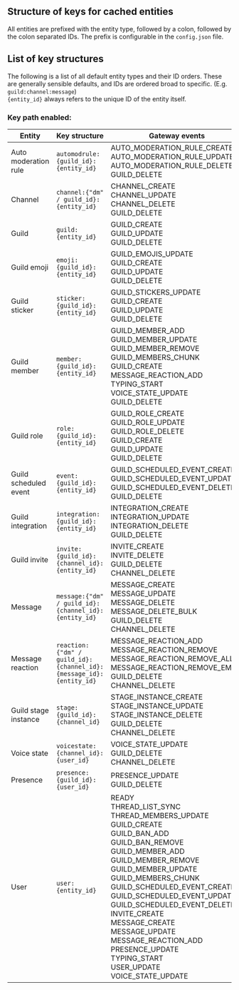 ## Structure of keys for cached entities
All entities are prefixed with the entity type, followed by a colon, followed by the colon separated IDs.
The prefix is configurable in the `config.json` file.

## List of key structures
The following is a list of all default entity types and their ID orders.
These are generally sensible defaults, and IDs are ordered broad to specific. (E.g. `guild:channel:message`)  
`{entity_id}` always refers to the unique ID of the entity itself.

### Key path enabled:
| Entity                | Key structure                                                      | Gateway events                                                                                                                                                                                                                                                                                                                                                                                                                                                            |
|-----------------------|--------------------------------------------------------------------|---------------------------------------------------------------------------------------------------------------------------------------------------------------------------------------------------------------------------------------------------------------------------------------------------------------------------------------------------------------------------------------------------------------------------------------------------------------------------|
| Auto moderation rule  | `automodrule:{guild_id}:{entity_id}`                               | AUTO_MODERATION_RULE_CREATE<br/>AUTO_MODERATION_RULE_UPDATE<br/>AUTO_MODERATION_RULE_DELETE<br/>GUILD_DELETE                                                                                                                                                                                                                                                                                                                                                              |
| Channel               | `channel:{"dm" / guild_id}:{entity_id}`                            | CHANNEL_CREATE<br/>CHANNEL_UPDATE<br/>CHANNEL_DELETE<br/>GUILD_DELETE                                                                                                                                                                                                                                                                                                                                                                                                     |
| Guild                 | `guild:{entity_id}`                                                | GUILD_CREATE<br/>GUILD_UPDATE<br/>GUILD_DELETE                                                                                                                                                                                                                                                                                                                                                                                                                            |
| Guild emoji           | `emoji:{guild_id}:{entity_id}`                                     | GUILD_EMOJIS_UPDATE<br/>GUILD_CREATE<br/>GUILD_UPDATE<br/>GUILD_DELETE                                                                                                                                                                                                                                                                                                                                                                                                    |
| Guild sticker         | `sticker:{guild_id}:{entity_id}`                                   | GUILD_STICKERS_UPDATE<br/>GUILD_CREATE<br/>GUILD_UPDATE<br/>GUILD_DELETE                                                                                                                                                                                                                                                                                                                                                                                                  |
| Guild member          | `member:{guild_id}:{entity_id}`                                    | GUILD_MEMBER_ADD<br/>GUILD_MEMBER_UPDATE<br/>GUILD_MEMBER_REMOVE<br/>GUILD_MEMBERS_CHUNK<br/>GUILD_CREATE<br/>MESSAGE_REACTION_ADD<br/>TYPING_START<br/>VOICE_STATE_UPDATE<br/>GUILD_DELETE                                                                                                                                                                                                                                                                               |
| Guild role            | `role:{guild_id}:{entity_id}`                                      | GUILD_ROLE_CREATE<br/>GUILD_ROLE_UPDATE<br/>GUILD_ROLE_DELETE<br/>GUILD_CREATE<br/>GUILD_UPDATE<br/>GUILD_DELETE                                                                                                                                                                                                                                                                                                                                                          |
| Guild scheduled event | `event:{guild_id}:{entity_id}`                                     | GUILD_SCHEDULED_EVENT_CREATE<br/>GUILD_SCHEDULED_EVENT_UPDATE<br/>GUILD_SCHEDULED_EVENT_DELETE<br/>GUILD_DELETE                                                                                                                                                                                                                                                                                                                                                           |
| Guild integration     | `integration:{guild_id}:{entity_id}`                               | INTEGRATION_CREATE<br/>INTEGRATION_UPDATE<br/>INTEGRATION_DELETE<br/>GUILD_DELETE                                                                                                                                                                                                                                                                                                                                                                                         |
| Guild invite          | `invite:{guild_id}:{channel_id}:{entity_id}`                       | INVITE_CREATE<br/>INVITE_DELETE<br/>GUILD_DELETE<br/>CHANNEL_DELETE                                                                                                                                                                                                                                                                                                                                                                                                       |
| Message               | `message:{"dm" / guild_id}:{channel_id}:{entity_id}`               | MESSAGE_CREATE<br/>MESSAGE_UPDATE<br/>MESSAGE_DELETE<br/>MESSAGE_DELETE_BULK<br/>GUILD_DELETE<br/>CHANNEL_DELETE                                                                                                                                                                                                                                                                                                                                                          |
| Message reaction      | `reaction:{"dm" / guild_id}:{channel_id}:{message_id}:{entity_id}` | MESSAGE_REACTION_ADD<br/>MESSAGE_REACTION_REMOVE<br/>MESSAGE_REACTION_REMOVE_ALL<br/>MESSAGE_REACTION_REMOVE_EMOJI<br/>GUILD_DELETE<br/>CHANNEL_DELETE                                                                                                                                                                                                                                                                                                                    |
| Guild stage instance  | `stage:{guild_id}:{channel_id}`                                    | STAGE_INSTANCE_CREATE<br/>STAGE_INSTANCE_UPDATE<br/>STAGE_INSTANCE_DELETE<br/>GUILD_DELETE<br/>CHANNEL_DELETE                                                                                                                                                                                                                                                                                                                                                             |
| Voice state           | `voicestate:{channel_id}:{user_id}`                                | VOICE_STATE_UPDATE<br/>GUILD_DELETE<br/>CHANNEL_DELETE                                                                                                                                                                                                                                                                                                                                                                                                                    |
| Presence              | `presence:{guild_id}:{user_id}`                                    | PRESENCE_UPDATE<br/>GUILD_DELETE                                                                                                                                                                                                                                                                                                                                                                                                                                          |
| User                  | `user:{entity_id}`                                                 | READY<br/>THREAD_LIST_SYNC<br/>THREAD_MEMBERS_UPDATE<br/>GUILD_CREATE<br/>GUILD_BAN_ADD<br/>GUILD_BAN_REMOVE<br/>GUILD_MEMBER_ADD<br/>GUILD_MEMBER_REMOVE<br/>GUILD_MEMBER_UPDATE<br/>GUILD_MEMBERS_CHUNK<br/>GUILD_SCHEDULED_EVENT_CREATE<br/>GUILD_SCHEDULED_EVENT_UPDATE<br/>GUILD_SCHEDULED_EVENT_DELETE<br/>INVITE_CREATE<br/>MESSAGE_CREATE<br/>MESSAGE_UPDATE<br/>MESSAGE_REACTION_ADD<br/>PRESENCE_UPDATE<br/>TYPING_START<br/>USER_UPDATE<br/>VOICE_STATE_UPDATE |
